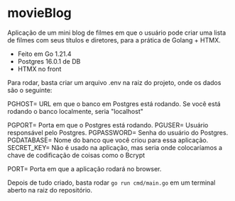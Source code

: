 # movieBlog
Aplicação de um mini blog de filmes em que o usuário pode criar uma lista de filmes com seus títulos e diretores,
para a prática de Golang + HTMX.
- Feito em Go 1.21.4
- Postgres 16.0.1 de DB 
- HTMX no front

Para rodar, basta criar um arquivo .env na raiz do projeto, onde os dados são o seguinte:

PGHOST= URL em que o banco em Postgres está rodando. Se você está rodando o banco localmente, seria "localhost"

PGPORT= Porta em que o Postgres está rodando.
PGUSER= Usuário responsável pelo Postgres.
PGPASSWORD= Senha do usuário do Postgres.
PGDATABASE= Nome do banco que você criou para essa aplicação.
SECRET_KEY= Não é usado na aplicação, mas seria onde colocaríamos a chave de codificação de coisas como o Bcrypt

PORT= Porta em que a aplicação rodará no browser.

Depois de tudo criado, basta rodar `go run cmd/main.go` em um terminal aberto na raiz do repositório.

